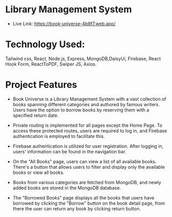 # Library Management System
- Live Link: https://book-universe-4b8f7.web.app/
#  Technology Used:
Tailwind css, React, Node.js, Express, MongoDB,DaisyUi, Firebase, React Hook Form,  ReactToPDF, Swiper JS, Axios.
# Project Features
- Book Universe is a Library Management System with a vast collection of books spanning different categories and authored by famous writers. Users have the option to borrow books by reserving them with a specified return date.

- Private routing is implemented for all pages except the Home Page. To access these protected routes, users are required to log in, and Firebase authentication is employed to facilitate this.

- Firebase authentication is utilized for user registration. After logging in, users' information can be found in the navigation bar.

- On the "All Books" page, users can view a list of all available books. There's a button that allows users to filter and display only the available books or view all books.

- Books from various categories are fetched from MongoDB, and newly added books are stored in the MongoDB database.

- The "Borrowed Books" page displays all the books that users have borrowed by clicking the "Borrow" button on the book detail page, from there the user can return any book by clicking return button.
